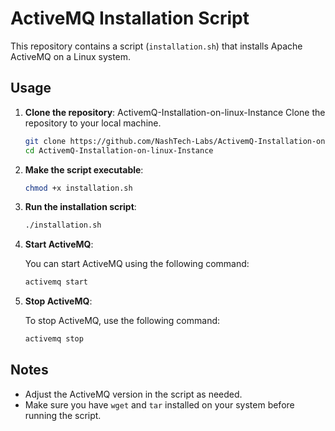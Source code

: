 # ActiveMQ Installation Script

This repository contains a script (`installation.sh`) that installs Apache ActiveMQ on a Linux system.

## Usage

1. **Clone the repository**:
ActivemQ-Installation-on-linux-Instance
    Clone the repository to your local machine.

    ```bash
    git clone https://github.com/NashTech-Labs/ActivemQ-Installation-on-linux-Instance.git
    cd ActivemQ-Installation-on-linux-Instance
    ```

2. **Make the script executable**:

    ```bash
    chmod +x installation.sh
    ```
3. **Run the installation script**:

    ```bash
    ./installation.sh

4. **Start ActiveMQ**:

    You can start ActiveMQ using the following command:

    ```bash
    activemq start
    ```

6. **Stop ActiveMQ**:

    To stop ActiveMQ, use the following command:

    ```bash
    activemq stop
    ```

## Notes

- Adjust the ActiveMQ version in the script as needed.
- Make sure you have `wget` and `tar` installed on your system before running the script.
